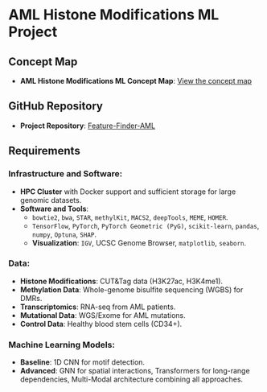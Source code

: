 # AML Histone Modifications ML Project

## Concept Map
- **AML Histone Modifications ML Concept Map**: [View the concept map](https://lucid.app/lucidchart/8f9cda5f-7753-4761-a9dd-4e08d61c37d2/edit?viewport_loc=-1083%2C-1158%2C4619%2C2226%2C0_0&invitationId=inv_1b0bc6d4-359a-4f1b-9018-e0c8575d44ca)

## GitHub Repository
- **Project Repository**: [Feature-Finder-AML](https://github.com/Bonney96/Feature-Finder-AML)

## Requirements

### Infrastructure and Software:
- **HPC Cluster** with Docker support and sufficient storage for large genomic datasets.
- **Software and Tools**:
  - `bowtie2`, `bwa`, `STAR`, `methylKit`, `MACS2`, `deepTools`, `MEME`, `HOMER`.
  - `TensorFlow`, `PyTorch`, `PyTorch Geometric (PyG)`, `scikit-learn`, `pandas`, `numpy`, `Optuna`, `SHAP`.
  - **Visualization**: `IGV`, UCSC Genome Browser, `matplotlib`, `seaborn`.

### Data:
- **Histone Modifications**: CUT&Tag data (H3K27ac, H3K4me1).
- **Methylation Data**: Whole-genome bisulfite sequencing (WGBS) for DMRs.
- **Transcriptomics**: RNA-seq from AML patients.
- **Mutational Data**: WGS/Exome for AML mutations.
- **Control Data**: Healthy blood stem cells (CD34+).

### Machine Learning Models:
- **Baseline**: 1D CNN for motif detection.
- **Advanced**: GNN for spatial interactions, Transformers for long-range dependencies, Multi-Modal architecture combining all approaches.
